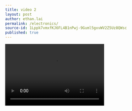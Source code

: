 ```yaml
---
title: video 2
layout: post
author: ethan.lai
permalink: /electronics/
source-id: 1Lppk7vmxfKJ6FL4B1nPwj-9Guml5gxvWV2Z5Uz8QWsc
published: true
---
```



<video width="320" height="200" controls preload> 
    <source src="IMG_0829.MOV"></source>  
</video>




